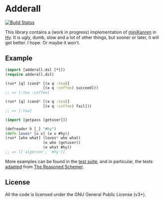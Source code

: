 Adderall
========

[![Build Status](https://travis-ci.org/algernon/adderall.png?branch=master)](https://travis-ci.org/algernon/adderall)

This library contains a (work in progress) implementation of
[miniKanren][mk] in [Hy][hylang]. It is ugly, dumb, slow and a lot of
other things, but sooner or later, it will get better. I hope. Or
maybe it won't.

 [mk]: http://minikanren.org/
 [hylang]: http://hylang.org/

Example
-------

```clojure
(import [adderall.dsl [*]])
(require adderall.dsl)

(run* [q] (condᵉ [(≡ q :tea)]
                 [(≡ q :coffee) succeed]))
;; => [:tea :coffee]

(run* [q] (condᵉ [(≡ q :tea)]
                 [(≡ q :coffee) fail]))
;; => [:tea]

(import [getpass [getuser]])

(defreader h [_] "#hy")
(defn lovesᵒ [u v] (≡ v #hy))
(run* [who what] (lovesᵒ who what)
                 (≡ who (getuser))
                 (≡ what #hy))
;; => [['algernon', '#hy']]
```

More examples can be found in the [test suite][t:generic], and in
particular, the tests [adapted][t:trs] from
[The Reasoned Schemer][trs].

 [t:generic]: https://github.com/algernon/adderall/blob/master/tests/adderall_test.hy
 [t:trs]: https://github.com/algernon/adderall/blob/master/tests/schemer/
 [trs]: http://mitpress.mit.edu/books/reasoned-schemer

License
-------

All the code is licensed under the GNU General Public License (v3+).
